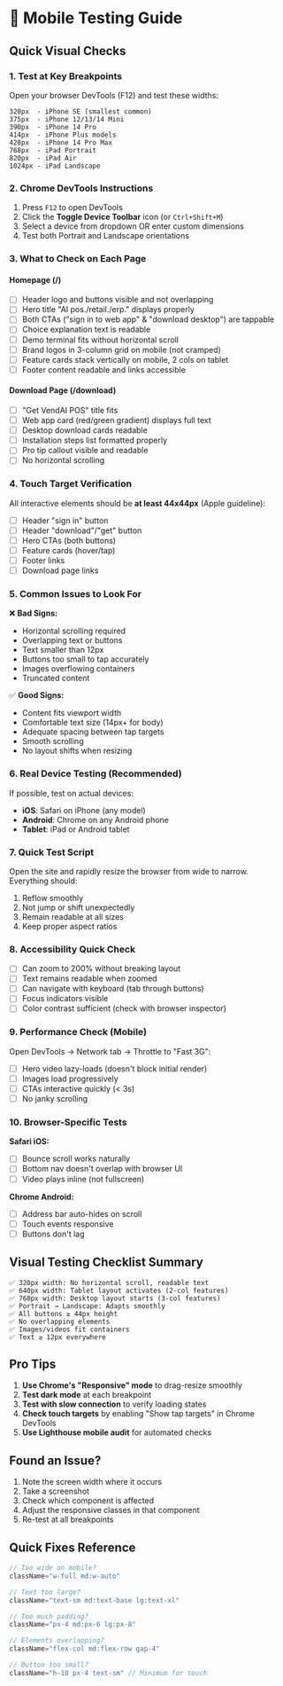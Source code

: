 # 📱 Mobile Testing Guide

## Quick Visual Checks

### 1. Test at Key Breakpoints

Open your browser DevTools (F12) and test these widths:

```
320px  - iPhone SE (smallest common)
375px  - iPhone 12/13/14 Mini
390px  - iPhone 14 Pro
414px  - iPhone Plus models
428px  - iPhone 14 Pro Max
768px  - iPad Portrait
820px  - iPad Air
1024px - iPad Landscape
```

### 2. Chrome DevTools Instructions

1. Press `F12` to open DevTools
2. Click the **Toggle Device Toolbar** icon (or `Ctrl+Shift+M`)
3. Select a device from dropdown OR enter custom dimensions
4. Test both Portrait and Landscape orientations

### 3. What to Check on Each Page

#### Homepage (/)
- [ ] Header logo and buttons visible and not overlapping
- [ ] Hero title "AI pos./retail./erp." displays properly
- [ ] Both CTAs ("sign in to web app" & "download desktop") are tappable
- [ ] Choice explanation text is readable
- [ ] Demo terminal fits without horizontal scroll
- [ ] Brand logos in 3-column grid on mobile (not cramped)
- [ ] Feature cards stack vertically on mobile, 2 cols on tablet
- [ ] Footer content readable and links accessible

#### Download Page (/download)
- [ ] "Get VendAI POS" title fits
- [ ] Web app card (red/green gradient) displays full text
- [ ] Desktop download cards readable
- [ ] Installation steps list formatted properly
- [ ] Pro tip callout visible and readable
- [ ] No horizontal scrolling

### 4. Touch Target Verification

All interactive elements should be **at least 44x44px** (Apple guideline):
- [ ] Header "sign in" button
- [ ] Header "download"/"get" button  
- [ ] Hero CTAs (both buttons)
- [ ] Feature cards (hover/tap)
- [ ] Footer links
- [ ] Download page links

### 5. Common Issues to Look For

❌ **Bad Signs:**
- Horizontal scrolling required
- Overlapping text or buttons
- Text smaller than 12px
- Buttons too small to tap accurately
- Images overflowing containers
- Truncated content

✅ **Good Signs:**
- Content fits viewport width
- Comfortable text size (14px+ for body)
- Adequate spacing between tap targets
- Smooth scrolling
- No layout shifts when resizing

### 6. Real Device Testing (Recommended)

If possible, test on actual devices:
- **iOS**: Safari on iPhone (any model)
- **Android**: Chrome on any Android phone
- **Tablet**: iPad or Android tablet

### 7. Quick Test Script

Open the site and rapidly resize the browser from wide to narrow. Everything should:
1. Reflow smoothly
2. Not jump or shift unexpectedly
3. Remain readable at all sizes
4. Keep proper aspect ratios

### 8. Accessibility Quick Check

- [ ] Can zoom to 200% without breaking layout
- [ ] Text remains readable when zoomed
- [ ] Can navigate with keyboard (tab through buttons)
- [ ] Focus indicators visible
- [ ] Color contrast sufficient (check with browser inspector)

### 9. Performance Check (Mobile)

Open DevTools → Network tab → Throttle to "Fast 3G":
- [ ] Hero video lazy-loads (doesn't block initial render)
- [ ] Images load progressively
- [ ] CTAs interactive quickly (< 3s)
- [ ] No janky scrolling

### 10. Browser-Specific Tests

**Safari iOS:**
- [ ] Bounce scroll works naturally
- [ ] Bottom nav doesn't overlap with browser UI
- [ ] Video plays inline (not fullscreen)

**Chrome Android:**
- [ ] Address bar auto-hides on scroll
- [ ] Touch events responsive
- [ ] Buttons don't lag

## Visual Testing Checklist Summary

```
✅ 320px width: No horizontal scroll, readable text
✅ 640px width: Tablet layout activates (2-col features)
✅ 768px width: Desktop layout starts (3-col features)
✅ Portrait → Landscape: Adapts smoothly
✅ All buttons ≥ 44px height
✅ No overlapping elements
✅ Images/videos fit containers
✅ Text ≥ 12px everywhere
```

## Pro Tips

1. **Use Chrome's "Responsive" mode** to drag-resize smoothly
2. **Test dark mode** at each breakpoint
3. **Test with slow connection** to verify loading states
4. **Check touch targets** by enabling "Show tap targets" in Chrome DevTools
5. **Use Lighthouse mobile audit** for automated checks

## Found an Issue?

1. Note the screen width where it occurs
2. Take a screenshot
3. Check which component is affected
4. Adjust the responsive classes in that component
5. Re-test at all breakpoints

## Quick Fixes Reference

```jsx
// Too wide on mobile?
className="w-full md:w-auto"

// Text too large?
className="text-sm md:text-base lg:text-xl"

// Too much padding?
className="px-4 md:px-6 lg:px-8"

// Elements overlapping?
className="flex-col md:flex-row gap-4"

// Button too small?
className="h-10 px-4 text-sm" // Minimum for touch
```
